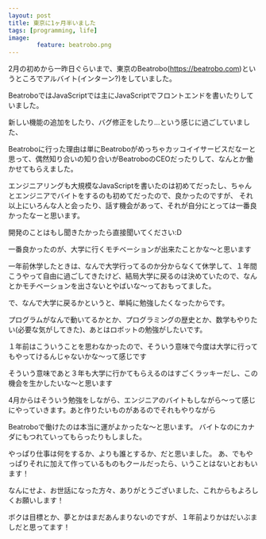 ```yaml
---
layout: post
title: 東京に1ヶ月半いました
tags: [programming, life]
image:
        feature: beatrobo.png
---
```


2月の初めから一昨日ぐらいまで、東京のBeatrobo(https://beatrobo.com)というところでアルバイト(インターン?)をしていました。

BeatroboではJavaScriptでは主にJavaScriptでフロントエンドを書いたりしていました。

新しい機能の追加をしたり、バグ修正をしたり...という感じに過ごしていました、

Beatroboに行った理由は単にBeatroboがめっちゃカッコイイサービスだなーと思って、偶然知り合いの知り合いがBeatroboのCEOだったりして、なんとか働かせてもらえました。

エンジニアリングも大規模なJavaScriptを書いたのは初めてだったし、ちゃんとエンジニアでバイトをするのも初めてだったので、良かったのですが、
それ以上にいろんな人と会ったり、話す機会があって、それが自分にとっては一番良かったなーと思います。

開発のことはもし聞きたかったら直接聞いてください:D

一番良かったのが、大学に行くモチベーションが出来たことかな〜と思います

一年前休学したときは、なんで大学行ってるのか分からなくて休学して、１年間こうやって自由に過ごしてきたけど、結局大学に戻るのは決めていたので、なんとかモチベーションを出さないとやばいな～っておもってました。

で、なんで大学に戻るかというと、単純に勉強したくなったからです。

プログラムがなんで動いてるかとか、プログラミングの歴史とか、数学もやりたい(必要な気がしてきた)、あとはロボットの勉強がしたいです。

１年前はこういうことを思わなかったので、そういう意味で今度は大学に行ってもやってけるんじゃないかな〜って感じです

そういう意味であと３年も大学に行かてもらえるのはすごくラッキーだし、この機会を生かしたいな〜と思います

4月からはそういう勉強をしながら、エンジニアのバイトもしながら〜って感じにやっていきます。あと作りたいものがあるのでそれもやりながら

Beatroboで働けたのは本当に運がよかったな〜と思います。
バイトなのにカナダにもつれていってもらったりもしました。

やっぱり仕事は何をするか、よりも誰とするか、だと思いました。
あ、でもやっぱりそれに加えて作っているものもクールだったら、いうことはないとおもいます！

なんにせよ、お世話になった方々、ありがとうございました、これからもよろしくお願いします！

ボクは目標とか、夢とかはまだあんまりないのですが、１年前よりかはだいぶましだと思ってます！